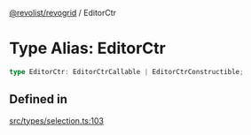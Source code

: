 [@revolist/revogrid](README.md) / EditorCtr

# Type Alias: EditorCtr

```ts
type EditorCtr: EditorCtrCallable | EditorCtrConstructible;
```

## Defined in

[src/types/selection.ts:103](https://github.com/revolist/revogrid/blob/4056bfa6a410a4e819b4e23d2047ed6d5d60c1ea/src/types/selection.ts#L103)
